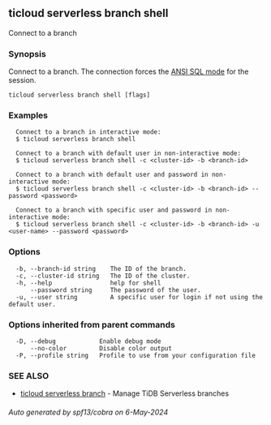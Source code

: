 ## ticloud serverless branch shell

Connect to a branch

### Synopsis

Connect to a branch. 
The connection forces the [ANSI SQL mode](https://dev.mysql.com/doc/refman/8.0/en/sql-mode.html#sqlmode_ansi) for the session.

```
ticloud serverless branch shell [flags]
```

### Examples

```
  Connect to a branch in interactive mode:
  $ ticloud serverless branch shell

  Connect to a branch with default user in non-interactive mode:
  $ ticloud serverless branch shell -c <cluster-id> -b <branch-id>

  Connect to a branch with default user and password in non-interactive mode:
  $ ticloud serverless branch shell -c <cluster-id> -b <branch-id> --password <password>

  Connect to a branch with specific user and password in non-interactive mode:
  $ ticloud serverless branch shell -c <cluster-id> -b <branch-id> -u <user-name> --password <password>
```

### Options

```
  -b, --branch-id string    The ID of the branch.
  -c, --cluster-id string   The ID of the cluster.
  -h, --help                help for shell
      --password string     The password of the user.
  -u, --user string         A specific user for login if not using the default user.
```

### Options inherited from parent commands

```
  -D, --debug            Enable debug mode
      --no-color         Disable color output
  -P, --profile string   Profile to use from your configuration file
```

### SEE ALSO

* [ticloud serverless branch](ticloud_serverless_branch.md)	 - Manage TiDB Serverless branches

###### Auto generated by spf13/cobra on 6-May-2024
